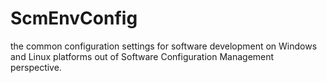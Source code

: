 # ScmEnvConfig
the common configuration settings for software development on Windows and Linux platforms out of Software Configuration Management perspective.
